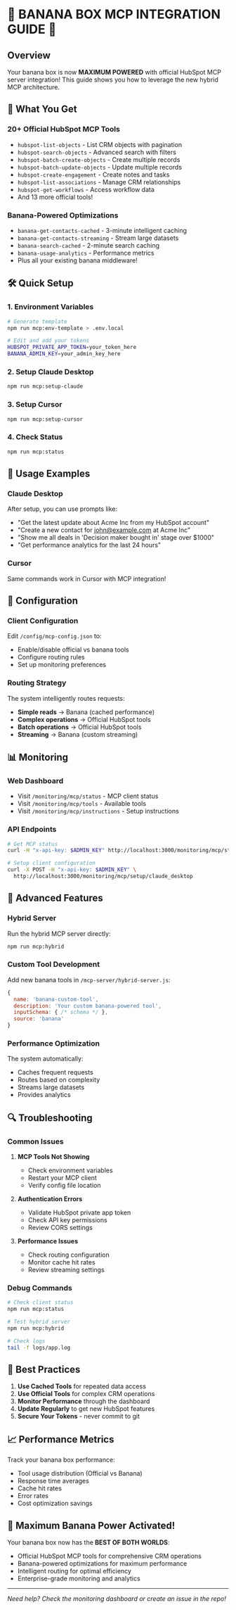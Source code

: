 # 🍌 BANANA BOX MCP INTEGRATION GUIDE 🍌

## Overview

Your banana box is now **MAXIMUM POWERED** with official HubSpot MCP server integration! This guide shows you how to leverage the new hybrid MCP architecture.

## 🚀 What You Get

### **20+ Official HubSpot MCP Tools**
- `hubspot-list-objects` - List CRM objects with pagination
- `hubspot-search-objects` - Advanced search with filters
- `hubspot-batch-create-objects` - Create multiple records
- `hubspot-batch-update-objects` - Update multiple records
- `hubspot-create-engagement` - Create notes and tasks
- `hubspot-list-associations` - Manage CRM relationships
- `hubspot-get-workflows` - Access workflow data
- And 13 more official tools!

### **Banana-Powered Optimizations**
- `banana-get-contacts-cached` - 3-minute intelligent caching
- `banana-get-contacts-streaming` - Stream large datasets
- `banana-search-cached` - 2-minute search caching
- `banana-usage-analytics` - Performance metrics
- Plus all your existing banana middleware!

## 🛠️ Quick Setup

### 1. Environment Variables
```bash
# Generate template
npm run mcp:env-template > .env.local

# Edit and add your tokens
HUBSPOT_PRIVATE_APP_TOKEN=your_token_here
BANANA_ADMIN_KEY=your_admin_key_here
```

### 2. Setup Claude Desktop
```bash
npm run mcp:setup-claude
```

### 3. Setup Cursor
```bash
npm run mcp:setup-cursor
```

### 4. Check Status
```bash
npm run mcp:status
```

## 🎯 Usage Examples

### Claude Desktop
After setup, you can use prompts like:
- "Get the latest update about Acme Inc from my HubSpot account"
- "Create a new contact for john@example.com at Acme Inc"
- "Show me all deals in 'Decision maker bought in' stage over $1000"
- "Get performance analytics for the last 24 hours"

### Cursor
Same commands work in Cursor with MCP integration!

## 🔧 Configuration

### Client Configuration
Edit `/config/mcp-config.json` to:
- Enable/disable official vs banana tools
- Configure routing rules
- Set up monitoring preferences

### Routing Strategy
The system intelligently routes requests:
- **Simple reads** → Banana (cached performance)
- **Complex operations** → Official HubSpot tools
- **Batch operations** → Official HubSpot tools
- **Streaming** → Banana (custom streaming)

## 📊 Monitoring

### Web Dashboard
- Visit `/monitoring/mcp/status` - MCP client status
- Visit `/monitoring/mcp/tools` - Available tools
- Visit `/monitoring/mcp/instructions` - Setup instructions

### API Endpoints
```bash
# Get MCP status
curl -H "x-api-key: $ADMIN_KEY" http://localhost:3000/monitoring/mcp/status

# Setup client configuration
curl -X POST -H "x-api-key: $ADMIN_KEY" \
  http://localhost:3000/monitoring/mcp/setup/claude_desktop
```

## 🎨 Advanced Features

### Hybrid Server
Run the hybrid MCP server directly:
```bash
npm run mcp:hybrid
```

### Custom Tool Development
Add new banana tools in `/mcp-server/hybrid-server.js`:
```javascript
{
  name: 'banana-custom-tool',
  description: 'Your custom banana-powered tool',
  inputSchema: { /* schema */ },
  source: 'banana'
}
```

### Performance Optimization
The system automatically:
- Caches frequent requests
- Routes based on complexity
- Streams large datasets
- Provides analytics

## 🔍 Troubleshooting

### Common Issues

1. **MCP Tools Not Showing**
   - Check environment variables
   - Restart your MCP client
   - Verify config file location

2. **Authentication Errors**
   - Validate HubSpot private app token
   - Check API key permissions
   - Review CORS settings

3. **Performance Issues**
   - Check routing configuration
   - Monitor cache hit rates
   - Review streaming settings

### Debug Commands
```bash
# Check client status
npm run mcp:status

# Test hybrid server
npm run mcp:hybrid

# Check logs
tail -f logs/app.log
```

## 🌟 Best Practices

1. **Use Cached Tools** for repeated data access
2. **Use Official Tools** for complex CRM operations
3. **Monitor Performance** through the dashboard
4. **Update Regularly** to get new HubSpot features
5. **Secure Your Tokens** - never commit to git

## 📈 Performance Metrics

Track your banana box performance:
- Tool usage distribution (Official vs Banana)
- Response time averages
- Cache hit rates
- Error rates
- Cost optimization savings

## 🍌 Maximum Banana Power Activated!

Your banana box now has the **BEST OF BOTH WORLDS**:
- Official HubSpot MCP tools for comprehensive CRM operations
- Banana-powered optimizations for maximum performance
- Intelligent routing for optimal efficiency
- Enterprise-grade monitoring and analytics

---

*Need help? Check the monitoring dashboard or create an issue in the repo!*